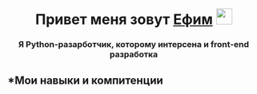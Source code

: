 <h1 align="center">Привет меня зовут <a href="https://github.com/S1GHE" target="_blank">Ефим</a> 
<img src="https://github.com/blackcater/blackcater/raw/main/images/Hi.gif" height="32"/></h1>
<h3 align="center">Я Python-разарботчик, которому интерсена и front-end разработка</h3>

<h2>*Мои навыки и компитенции</h2>


